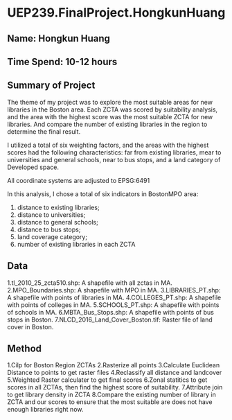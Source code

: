 # UEP239.FinalProject.HongkunHuang
## Name: Hongkun Huang
## Time Spend: 10-12 hours

## Summary of Project
The theme of my project was to explore the most suitable areas for new libraries in the Boston area. Each ZCTA was scored by suitability analysis, and the area with the highest score was the most suitable ZCTA for new libraries. And compare the number of existing libraries in the region to determine the final result.

I utilized a total of six weighting factors, and the areas with the highest scores had the following characteristics: far from existing libraries, mear to universities and general schools, near to bus stops, and a land category of Developed space. 

All coordinate systems are adjusted to EPSG:6491

In this analysis, I chose a total of six indicators in BostonMPO area: 
1. distance to existing libraries; 
2. distance to universities; 
3. distance to general schools; 
4. distance to bus stops; 
5. land coverage category; 
6. number of existing libraries in each ZCTA

## Data 
1.tl_2010_25_zcta510.shp: A shapefile with all zctas in MA.
2.MPO_Boundaries.shp: A shapefile with MPO in MA.
3.LIBRARIES_PT.shp: A shapefile with points of libraries in MA.
4.COLLEGES_PT.shp: A shapefile with points of colleges in MA.
5.SCHOOLS_PT.shp: A shapefile with points of schools in MA.
6.MBTA_Bus_Stops.shp: A shapefile with points of bus stops in Boston.
7.NLCD_2016_Land_Cover_Boston.tif: Raster file of land cover in Boston.

## Method
1.Cilp for Boston Region ZCTAs
2.Rasterize all points
3.Calculate Euclidean Distance to points to get raster files
4.Reclassify all distance and landcover
5.Weighted Raster calculater to get final scores
6.Zonal statitics to get scores in all ZCTAs, then find the highest score of suitability.
7.Attribute join to get library density in ZCTA
8.Compare the existing number of library in ZCTA and our scores to ensure that the most suitable are does not have enough libraries right now.
